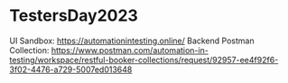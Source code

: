 # TestersDay2023

UI Sandbox: https://automationintesting.online/
Backend Postman Collection: https://www.postman.com/automation-in-testing/workspace/restful-booker-collections/request/92957-ee4f92f6-3f02-4476-a729-5007ed013648
